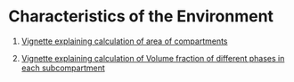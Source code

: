 Characteristics of the Environment
================

1.  [Vignette explaining calculation of area of
    compartments](Area.md "Area")

2.  [Vignette explaining calculation of Volume fraction of different
    phases in each subcompartment](FRACwas.md "Volume FRACtion")
